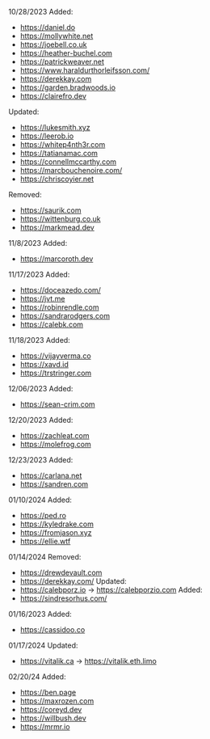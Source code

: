 10/28/2023
Added:
  - https://daniel.do
  - https://mollywhite.net
  - https://joebell.co.uk
  - https://heather-buchel.com
  - https://patrickweaver.net
  - https://www.haraldurthorleifsson.com/
  - https://derekkay.com
  - https://garden.bradwoods.io
  - https://clairefro.dev

Updated:
  - https://lukesmith.xyz
  - https://leerob.io
  - https://whitep4nth3r.com
  - https://tatianamac.com
  - https://connellmccarthy.com
  - https://marcbouchenoire.com/
  - https://chriscoyier.net

Removed:
  - https://saurik.com
  - https://wittenburg.co.uk
  - https://markmead.dev

11/8/2023
Added:
  - https://marcoroth.dev

11/17/2023
Added:
  - https://doceazedo.com/
  - https://jvt.me
  - https://robinrendle.com
  - https://sandrarodgers.com
  - https://calebk.com

11/18/2023
Added:
 - https://vijayverma.co
 - https://xavd.id
 - https://trstringer.com

12/06/2023
Added:
  - https://sean-crim.com

12/20/2023
Added:
  - https://zachleat.com
  - https://molefrog.com

12/23/2023
Added:
  - https://carlana.net
  - https://sandren.com

01/10/2024
Added:
  - https://ped.ro
  - https://kyledrake.com
  - https://fromjason.xyz
  - https://ellie.wtf

01/14/2024
Removed:
  - https://drewdevault.com
  - https://derekkay.com/
Updated:
  - https://calebporz.io -> https://calebporzio.com
Added:
  - https://sindresorhus.com/

01/16/2023
Added:
  - https://cassidoo.co

01/17/2024
Updated:
  - https://vitalik.ca -> https://vitalik.eth.limo

02/20/24
Added:
  - https://ben.page
  - https://maxrozen.com
  - https://coreyd.dev
  - https://willbush.dev
  - https://mrmr.io
